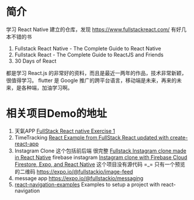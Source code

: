 # 简介
学习 React Native 建立的仓库，发现 <https://www.fullstackreact.com/> 有好几本不错的书

1. Fullstack React Native - The Complete Guide to React Native
2. Fullstack React - The Complete Guide to ReactJS and Friends
3. 30 Days of React 

都是学习 React.js 的非常好的资料，而且是最近一两年的作品，技术非常新颖，很值得学习。
flutter 是 Google 推广的跨平台语言，移动端是未来，再来的未来，是各种端，加油学习啊。

# 相关项目Demo的地址
1. 天氣APP [FullStack React native Exercise 1](https://github.com/kiraarghy/WeatherApp)
2. TimeTracking [React Example from FullStack React updated with create-react-app ](https://github.com/danielzen/time-tracking-es6)
3. Instagram Clone 这个包括前后端 很完整 [Fullstack Instagram clone made in React Native](https://github.com/MarcinMiler/instagram-clone)
   firebase instagram [Instagram clone with Firebase Cloud Firestore, Expo, and React Native](https://github.com/evanbacon/firebase-instagram)
   这个项目没有源代码 =_= 只有一个预览的二维码 <https://expo.io/@fullstackio/image-feed>
4. message app <https://expo.io/@fullstackio/messaging>
5. [react-navigation-examples](https://github.com/rmotr/react-navigation-examples) Examples to setup a project with react-navigation

